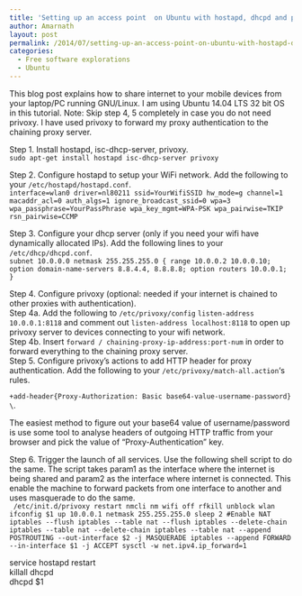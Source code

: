 ```yaml
---
title: 'Setting up an access point  on Ubuntu with hostapd, dhcpd and privoxy'
author: Amarnath
layout: post
permalink: /2014/07/setting-up-an-access-point-on-ubuntu-with-hostapd-dhcpd-and-privoxy/
categories:
  - Free software explorations
  - Ubuntu
---
```

<p id="top" />
This blog post explains how to share internet to your mobile devices from your laptop/PC running GNU/Linux. I am using Ubuntu 14.04 LTS 32 bit OS in this tutorial. Note: Skip step 4, 5 completely in case you do not need privoxy. I have used privoxy to forward my proxy authentication to the chaining proxy server.</p> 

Step 1. Install hostapd, isc-dhcp-server, privoxy.  
`sudo apt-get install hostapd isc-dhcp-server privoxy`
</p>

Step 2. Configure hostapd to setup your WiFi network. Add the following to your `/etc/hostapd/hostapd.conf`.  
`interface=wlan0
driver=nl80211
ssid=YourWifiSSID
hw_mode=g
channel=1
macaddr_acl=0
auth_algs=1
ignore_broadcast_ssid=0
wpa=3
wpa_passphrase=YourPassPhrase
wpa_key_mgmt=WPA-PSK
wpa_pairwise=TKIP
rsn_pairwise=CCMP`

Step 3. Configure your dhcp server (only if you need your wifi have dynamically allocated IPs). Add the following lines to your `/etc/dhcp/dhcpd.conf`.  
`subnet 10.0.0.0 netmask 255.255.255.0 {
range 10.0.0.2 10.0.0.10;
option domain-name-servers 8.8.4.4, 8.8.8.8;
option routers 10.0.0.1;
}`

Step 4. Configure privoxy (optional: needed if your internet is chained to other proxies with authentication).  
Step 4a. Add the following to `/etc/privoxy/config` `listen-address 10.0.0.1:8118` and comment out `listen-address localhost:8118` to open up privoxy server to devices connecting to your wifi network.  
Step 4b. Insert `forward / chaining-proxy-ip-address:port-num` in order to forward everything to the chaining proxy server.  
Step 5. Configure privoxy&#8217;s actions to add HTTP header for proxy authentication. Add the following to your `/etc/privoxy/match-all.action`&#8216;s rules.

`+add-header{Proxy-Authorization: Basic base64-value-username-password} \`.

The easiest method to figure out your base64 value of username/password is use some tool to analyse headers of outgoing HTTP traffic from your browser and pick the value of &#8220;Proxy-Authentication&#8221; key.

Step 6. Trigger the launch of all services. Use the following shell script to do the same. The script takes param1 as the interface where the internet is being shared and param2 as the interface where internet is connected. This enable the machine to forward packets from one interface to another and uses masquerade to do the same.  
`
/etc/init.d/privoxy restart
nmcli nm wifi off
rfkill unblock wlan
ifconfig $1 up 10.0.0.1 netmask 255.255.255.0
sleep 2
#Enable NAT
iptables --flush
iptables --table nat --flush
iptables --delete-chain
iptables --table nat --delete-chain
iptables --table nat --append POSTROUTING --out-interface $2 -j MASQUERADE
iptables --append FORWARD --in-interface $1 -j ACCEPT
sysctl -w net.ipv4.ip_forward=1`

service hostapd restart  
killall dhcpd  
dhcpd $1
